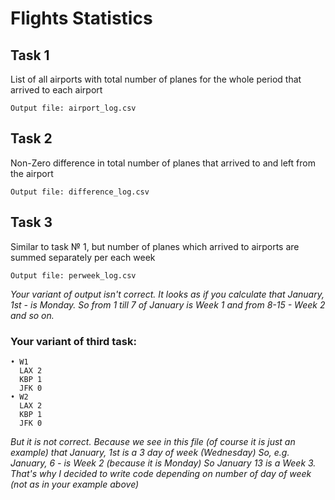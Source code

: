 # Flights Statistics
## Task 1
List of all airports with total number of planes for the whole period that arrived to each airport
```
Output file: airport_log.csv
```

## Task 2
Non-Zero difference in total number of planes that arrived to and left from the airport
```
Output file: difference_log.csv
```

## Task 3
Similar to  task № 1,  but number of planes which arrived to airports are summed separately per each week
```
Output file: perweek_log.csv
```
_Your variant of output isn't correct. It looks as if you calculate that January, 1st - is Monday.
 So from 1 till 7 of January is Week 1 and from 8-15 - Week 2 and so on._
 ### Your variant of  third task:
 ```
 • W1
   LAX 2
   KBP 1
   JFK 0
 • W2
   LAX 2
   KBP 1
   JFK 0
   ```
_But it is not correct.
Because we see in this file (of course it is just an example) that January, 1st is a 3 day of week (Wednesday)
So, e.g. January, 6 - is Week 2 (because it is Monday) So January 13 is a Week 3.
That's why I decided to write code depending on number of day of week (not as in your example above)_
